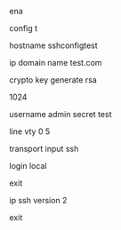 ena

config t

hostname sshconfigtest

ip domain name test.com

crypto key generate rsa

1024

username admin secret test

line vty 0 5

transport input ssh

login local

exit

ip ssh version 2

exit
